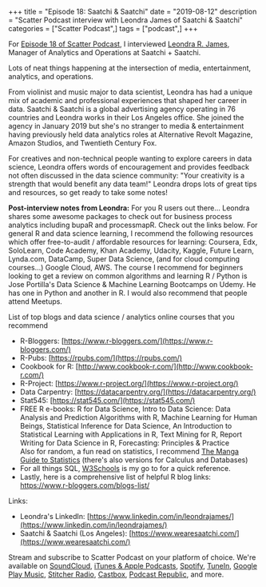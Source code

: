 +++
title = "Episode 18: Saatchi & Saatchi"
date = "2019-08-12"
description = "Scatter Podcast interview with Leondra James of Saatchi & Saatchi"
categories = ["Scatter Podcast",]
tags = ["podcast",]
+++

For [Episode 18 of Scatter Podcast](https://soundcloud.com/scatterpodcast/episode-018), I interviewed [Leondra R. James](https://www.linkedin.com/in/leondrajames/), Manager of Analytics and Operations at Saatchi + Saatchi.
<!--more-->
Lots of neat things happening at the intersection of media, entertainment, analytics, and operations.

From violinist and music major to data scientist, Leondra has had a unique mix of academic and professional experiences that shaped her career in data. Saatchi & Saatchi is a global advertising agency operating in 76 countries and Leondra works in their Los Angeles office. She joined the agency in January 2019 but she's no stranger to media & entertainment having previously held data analytics roles at Alternative Revolt Magazine, Amazon Studios, and Twentieth Century Fox.

For creatives and non-technical people wanting to explore careers in data science, Leondra offers words of encouragement and provides feedback not often discussed in the data science community: "Your creativity is a strength that would benefit any data team!" Leondra drops lots of great tips and resources, so get ready to take some notes!

**Post-interview notes from Leondra:**
For you R users out there... Leondra shares some awesome packages to check out for business process analytics including bupaR and processmapR. Check out the links below. For general R and data science learning, I recommend the following resources which offer free-to-audit / affordable resources for learning: Coursera, Edx, SoloLearn, Code Academy, Khan Academy, Udacity, Kaggle, Future Learn, Lynda.com, DataCamp, Super Data Science, (and for cloud computing courses...) Google Cloud, AWS. The course I recommend for beginners looking to get a review on common algorithms and learning R / Python is Jose Portilla's Data Science & Machine Learning Bootcamps on Udemy. He has one in Python and another in R. I would also recommend that people attend Meetups.

List of top blogs and data science / analytics online courses that you recommend

* R-Bloggers: [https://www.r-bloggers.com/](https://www.r-bloggers.com/)
* R-Pubs: [https://rpubs.com/](https://rpubs.com/)
* Cookbook for R: [http://www.cookbook-r.com/](http://www.cookbook-r.com/)
* R-Project: [https://www.r-project.org/](https://www.r-project.org/)
* Data Carpentry: [https://datacarpentry.org/](https://datacarpentry.org/)
* Stat545: [https://stat545.com/](https://stat545.com/)
* FREE R e-books: R for Data Science, Intro to Data Science: Data Analysis and Prediction Algorithms with R, Machine Learning for Human Beings, Statistical Inference for Data Science, An Introduction to Statistical Learning with Applications in R, Text Mining for R, Report Writing for Data Science in R, Forecasting: Principles & Practice
<br/>Also for random, a fun read on statistics, I recommend [The Manga Guide to Statistics](https://nostarch.com/download/manga_statistics_sample.pdf) (there's also versions for Calculus and Databases)
* For all things SQL, [W3Schools](https://www.w3schools.com/sql/default.asp) is my go to for a quick reference.
* Lastly, here is a comprehensive list of helpful R blog links: https://www.r-bloggers.com/blogs-list/

Links:

* Leondra's LinkedIn: [https://www.linkedin.com/in/leondrajames/](https://www.linkedin.com/in/leondrajames/)
* Saatchi & Saatchi (Los Angeles): [https://www.wearesaatchi.com/](https://www.wearesaatchi.com/)

Stream and subscribe to Scatter Podcast on your platform of choice. We're available on [SoundCloud](https://soundcloud.com/scatterpodcast), [iTunes & Apple Podcasts](https://podcasts.apple.com/us/podcast/scatter-podcast/id1458544194), [Spotify](https://open.spotify.com/show/64UpJwByrdsrLSYObuEeHx?si=n_UlBzrYQv6ptBjeXfSOsw), [TuneIn](https://tunein.com/podcasts/Business--Economics-Podcasts/Scatter-Podcast-p1216105/), [Google Play Music](https://playmusic.app.goo.gl/?ibi=com.google.PlayMusic&isi=691797987&ius=googleplaymusic&apn=com.google.android.music&link=https://play.google.com/music/m/Iqayzaqkmvhu5op3yehzbj5bus4?t%3DScatter_Podcast%26pcampaignid%3DMKT-na-all-co-pr-mu-pod-16), [Stitcher Radio](https://www.stitcher.com/podcast/scatter-podcast/httpssoundcloudcomscatterpodcast), [Castbox](https://castbox.fm/channel/id2083174), [Podcast Republic](https://www.podcastrepublic.net/podcast/1458544194), and more.